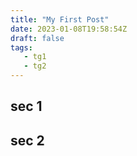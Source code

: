 ```yaml
---
title: "My First Post"
date: 2023-01-08T19:58:54Z
draft: false
tags:
   - tg1
   - tg2
---
```


## sec 1

## sec 2